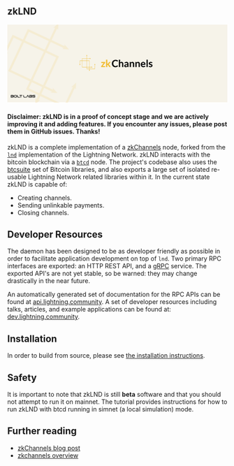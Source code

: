 ## zkLND

<img src="zkchannels_header.png">

#### Disclaimer: zkLND is in a proof of concept stage and we are actively improving it and adding features. If you encounter any issues, please post them in GitHub issues. Thanks!

zkLND is a complete implementation of a [zkChannels](https://github.com/boltlabs-inc/libzkchannels) node, forked from the [`lnd`](https://github.com/lightningnetwork/lnd) implementation of the Lightning Network. zkLND interacts with the bitcoin blockchain via a [`btcd`](https://github.com/btcsuite/btcd) node.
The project's codebase also uses the [btcsuite](https://github.com/btcsuite/) set of Bitcoin libraries, and also exports a large set of isolated re-usable Lightning Network related libraries within it.  In the current state zkLND is capable of:
* Creating channels.
* Sending unlinkable payments.
* Closing channels.

## Developer Resources
The daemon has been designed to be as developer friendly as possible in order
to facilitate application development on top of `lnd`. Two primary RPC
interfaces are exported: an HTTP REST API, and a [gRPC](https://grpc.io/)
service. The exported API's are not yet stable, so be warned: they may change
drastically in the near future.

An automatically generated set of documentation for the RPC APIs can be found
at [api.lightning.community](https://api.lightning.community). A set of developer
resources including talks, articles, and example applications can be found at:
[dev.lightning.community](https://dev.lightning.community).


## Installation
In order to build from source, please see [the installation instructions](zklnd_tutorial/zklnd_installation_instructions.md).


## Safety
It is important to note that zkLND is still **beta** software and that you should not attempt to run it on mainnet. The tutorial provides instructions for how to run zkLND with btcd running in simnet (a local simulation) mode.


## Further reading
* [zkChannels blog post](https://medium.com/boltlabs/zkchannels-for-bitcoin-f1bbf6e3570e)
* [zkchannels overview](zklnd_tutorial/zklnd_overview.md)
